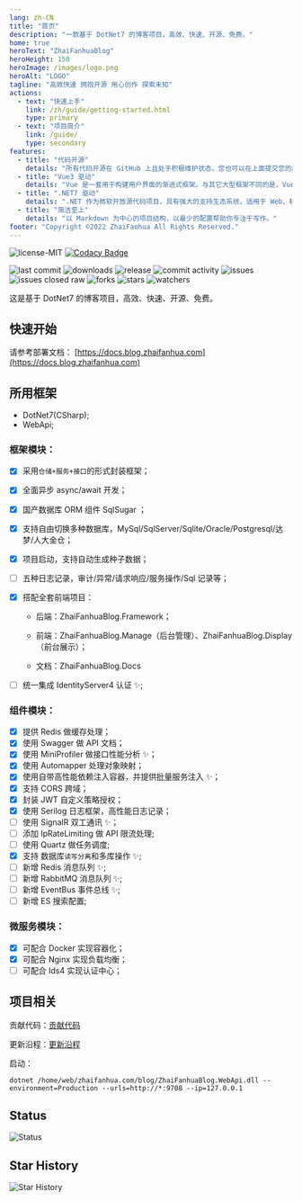```yaml
---
lang: zh-CN
title: "首页"
description: "一款基于 DotNet7 的博客项目，高效、快速、开源、免费。"
home: true
heroText: "ZhaiFanhuaBlog"
heroHeight: 150
heroImage: /images/logo.png
heroAlt: "LOGO"
tagline: "高效快速 拥抱开源 用心创作 探索未知"
actions:
  - text: "快速上手"
    link: /zh/guide/getting-started.html
    type: primary
  - text: "项目简介"
    link: /guide/
    type: secondary
features:
  - title: "代码开源"
    details: "所有代码开源在 GitHub 上且处于积极维护状态，您也可以在上面提交您的问题或者参与代码贡献。"
  - title: "Vue3 驱动"
    details: "Vue 是一套用于构建用户界面的渐进式框架。与其它大型框架不同的是，Vue 被设计为可以自底向上逐层应用。当与现代化的工具链以及各种支持类库结合使用时，Vue 也完全能够为复杂的单页应用提供驱动。"
  - title: ".NET7 驱动"
    details: ".NET 作为微软开放源代码项目，具有强大的支持生态系统，适用于 Web、移动、桌面、云等的应用，容器化、跨平台、云原生带来了持续的性能改进，对于开发人员而言是最高效的平台。"
  - title: "简洁至上"
    details: "以 Markdown 为中心的项目结构，以最少的配置帮助你专注于写作。"
footer: "Copyright ©2022 ZhaiFanhua All Rights Reserved."
---
```


![license-MIT](https://img.shields.io/badge/license-MIT-blue.svg?longCache=true&style=flat-square) [![Codacy Badge](https://app.codacy.com/project/badge/Grade/5045beecc88149cf8c52432086aeb06c)](https://www.codacy.com/gh/ZhaiFanhuaBlog/ZhaiFanhuaBlog.Framework/dashboard?utm_source=github.com&utm_medium=referral&utm_content=ZhaiFanhuaBlog/ZhaiFanhuaBlog.Framework&utm_campaign=Badge_Grade)

![last commit](https://img.shields.io/github/last-commit/ZhaiFanhuaBlog/ZhaiFanhuaBlog.Framework.svg?style=flat-square) ![downloads](https://img.shields.io/github/downloads/ZhaiFanhuaBlog/ZhaiFanhuaBlog.Framework/total?style=flat-square) ![release](https://img.shields.io/github/v/release/ZhaiFanhuaBlog/ZhaiFanhuaBlog.Framework?style=flat-square) ![commit activity](https://img.shields.io/github/commit-activity/y/ZhaiFanhuaBlog/ZhaiFanhuaBlog.Framework?style=flat-square) ![issues](https://img.shields.io/github/issues/ZhaiFanhuaBlog/ZhaiFanhuaBlog.Framework?style=flat-square) ![issues closed raw](https://img.shields.io/github/issues-closed-raw/ZhaiFanhuaBlog/ZhaiFanhuaBlog.Framework?style=flat-square) ![forks](https://img.shields.io/github/forks/ZhaiFanhuaBlog/ZhaiFanhuaBlog.Framework?style=flat-square) ![stars](https://img.shields.io/github/stars/ZhaiFanhuaBlog/ZhaiFanhuaBlog.Framework?style=flat-square) ![watchers](https://img.shields.io/github/watchers/ZhaiFanhuaBlog/ZhaiFanhuaBlog.Framework?style=flat-square)

这是基于 DotNet7 的博客项目，高效、快速、开源、免费。

## 快速开始

请参考部署文档： [https://docs.blog.zhaifanhua.com](https://docs.blog.zhaifanhua.com)

## 所用框架

- DotNet7(CSharp);
- WebApi;

### 框架模块：

- [x] 采用`仓储+服务+接口`的形式封装框架；

- [x] 全面异步 async/await 开发；

- [x] 国产数据库 ORM 组件 SqlSugar ；

- [x] 支持自由切换多种数据库，MySql/SqlServer/Sqlite/Oracle/Postgresql/达梦/人大金仓；

- [x] 项目启动，支持自动生成种子数据；

- [ ] 五种日志记录，审计/异常/请求响应/服务操作/Sql 记录等；

- [x] 搭配全套前端项目：

  - 后端：ZhaiFanhuaBlog.Framework；

  - 前端：ZhaiFanhuaBlog.Manage（后台管理）、ZhaiFanhuaBlog.Display（前台展示）；

  - 文档：ZhaiFanhuaBlog.Docs

- [ ] 统一集成 IdentityServer4 认证 ✨;

### 组件模块：

- [x] 提供 Redis 做缓存处理；
- [x] 使用 Swagger 做 API 文档；
- [x] 使用 MiniProfiler 做接口性能分析 ✨；
- [x] 使用 Automapper 处理对象映射；
- [x] 使用自带高性能依赖注入容器，并提供批量服务注入 ✨；
- [x] 支持 CORS 跨域；
- [x] 封装 JWT 自定义策略授权；
- [x] 使用 Serilog 日志框架，高性能日志记录；
- [ ] 使用 SignalR 双工通讯 ✨；
- [ ] 添加 IpRateLimiting 做 API 限流处理;
- [ ] 使用 Quartz 做任务调度;
- [x] 支持 数据库`读写分离`和多库操作 ✨;
- [ ] 新增 Redis 消息队列 ✨;
- [ ] 新增 RabbitMQ 消息队列 ✨;
- [ ] 新增 EventBus 事件总线 ✨;
- [ ] 新增 ES 搜索配置;

### 微服务模块：

- [x] 可配合 Docker 实现容器化；
- [x] 可配合 Nginx 实现负载均衡；
- [ ] 可配合 Ids4 实现认证中心；

## 项目相关

贡献代码：[贡献代码](CONTRIBUTING.md)

更新沿程：[更新沿程](CHANGELOG.md)

启动：

```
dotnet /home/web/zhaifanhua.com/blog/ZhaiFanhuaBlog.WebApi.dll --environment=Production --urls=http://*:9708 --ip=127.0.0.1
```

## Status

![Status](https://repobeats.axiom.co/api/embed/6e6dcd83875e06131527cf7e55007e5f72fd1860.svg)

## Star History

![Star History](https://api.star-history.com/svg?repos=ZhaiFanhuaBlog/ZhaiFanhuaBlog.Framework&type=Date)
